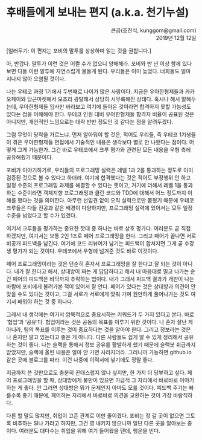 # 후배들에게 보내는 편지 (a.k.a. 천기누설)

<p align="right">큰곰(조진식, kunggom@gmail.com)<br />2019년 12월 12일</p>

[일러두기: 이 편지는 포비의 말투를 상상하며 읽는 것을 권합니다.]

아, 반갑다. 말투가 이런 것은 어쩔 수가 없으니 양해해라. 포비와 반 년 이상 함께 있다 보면 다들 이런 말투에 자연스럽게 물들게 된다. 우리들은 이미 늦었다. 너희들도 얼마 지나지 않아 오염될 것이다.

나는 우테코 과정 1기에서 두번째로 나이가 많은 사람이다. 지금은 우아한형제들과 카카오페이와 당근마켓에서 모조리 광탈해서 상당히 시무룩해진 상태다. 혹시나 해서 말해두는데, 우아한형제들 입사만 바라보고 여기에 들어온 것이라면 합격하지 못할 가능성도 있다는 점을 이해해야 한다. 우테코 인원 대비 우아한형제들 합격자 비율이 공표된 것은 아니지만, 개인적인 느낌으로는 대략 반반 정도인 것 같다는 점을 알려두겠다.

그럼 무엇이 당락을 가르느냐. 먼저 알아둬야 할 것은, 적어도 우리들, 즉 우테코 1기생들이 겪은 우아한형제들 면접에서 기술적인 내용은 생각보다 별로 안 나왔다는 점이다. 어떻게 그게 가능한가. 그건 바로 우테코에서 크루 평가와 관련된 모든 내용을 우형 측에 공유해줬기 때문이다.

포비가 이야기하기로, 우리들의 프로그래밍 실력은 레벨 1과 2를 통과하는 정도로 이미 검증된 것으로 볼 수 있다고 하더라. 여기에 합격했다는 것은 적어도 부정행위 안 하고 일정 수준의 프로그래밍 과제를 해결할 수 있다는 뜻이고, 거기에 더해서 레벨 1을 통과하는 수준이라면 객체지향 프로그래밍과 클린 코드와 TDD에 대해서 어느 정도까지 이해를 했다는 것을 의미한다. 아무런 선입견 없이 오직 실력으로만 뽑혔기 때문에 우테코 크루들은 다들 전공과 같은 배경이 다양하지만, 프로그래밍 실력에 있어서는 모두 일정 수준을 넘었다고 할 수가 있겠다.

여기서 크루들을 평가하는 중요한 잣대 중 하나는 바로 상호 평가다. 여러분도 곧 직접 하겠지만, 여기서는 보통 2인 1조로 페어 프로그래밍을 한다. 그리고 페어가 끝나면 서로 비공개 피드백을 남긴다. 여기에 코드 리뷰어가 남기는 피드백이 합쳐지면 그게 곧 수강생 평가가 되는 것이다. 우테코에서 우형에 넘겨준 것도 바로 이것이다.

페어 프로그래밍이라는 것은 단순히 혼자서 프로그래밍을 잘 한다고 잘 되는 것이 아니다. 내가 잘 한다고 해서, 상대방이 짜는 게 답답하다고 해서 내 마음대로 밀고 나가는 순간 페어의 피드백은 바닥까지 추락하는 법이다. 내가 그래서 피드백 결과가 개판이 나는 바람에 포비에게 불려가본 적이 있어서 잘 안다. 페어가 있다는 것은 상대방과 의견이 안 맞을 수도 있다는 것이고, 그걸 서로가 서로에게 맞춰 가며 원만하게 풀어나가는 것도 여기서 배워야 하는 것 중 하나다.

그래서 내 생각에는 여기서 암묵적으로 중요시하는 키워드가 두 가지 있다고 본다. 바로 ‘협업’과 ‘공유’다. 협업이라는 것은 공동의 목표를 이루기 위한 것이다. 나 혼자 잘난 게 아니라, 팀의 목표를 이루는 것이 중요하다는 것을 알아야 한다. 그리고 정보라는 것은 나 혼자만 알고 있는다고 좋은 게 아니다. 다른 사람들도 쉽게 알 수 있게 정리해서 공유하는 것이 좋다. 나는 슬랙을 통해서 정보 공유를 활발하게 했기 때문에 슬랙봇 취급까지 받았지만, 슬랙에 올린 내용은 얼마 안 가면 사라지더라. 그러니까 가능하면 github.io 같은 곳에 블로그를 파라. 이건 나중에 이력서에 넣기에도 정말 좋다.

지금까지 쓴 것만으로도 충분히 꼰대스럽지 않나 싶지만, 한 가지 더 당부하고 싶다. 페어 프로그래밍을 할 때, 상대방에게 불만이 있으면 가급적 그 자리에서 바로바로 이야기하는 게 좋다. 안 그러면 상대방은 뭐가 문제인지 아마도 모를 것이다. 피드백 주기는 빠를수록 좋기 때문에, 페어하는 자리에서 바로바로 의견을 교환하는 것이 가장 바람직하다.

다른 할 말도 많지만, 취업이 고픈 관계로 이만 줄이겠다. 포비는 정 갈 곳이 없으면 그토록 비추하는 SI나 가라고 하지만, 그건 영 내키지 않으니까 일단 다른 곳을 알아보는 중이다. 여러분도 대다수는 취업을 위해 여기 들어왔을 텐데, 행운을 빈다.
